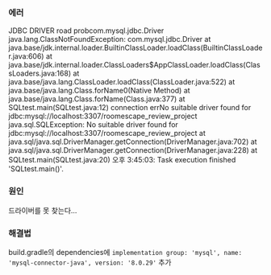 ### 에러

JDBC DRIVER road probcom.mysql.jdbc.Driver
java.lang.ClassNotFoundException: com.mysql.jdbc.Driver
at java.base/jdk.internal.loader.BuiltinClassLoader.loadClass(BuiltinClassLoader.java:606)
at java.base/jdk.internal.loader.ClassLoaders$AppClassLoader.loadClass(ClassLoaders.java:168)
at java.base/java.lang.ClassLoader.loadClass(ClassLoader.java:522)
at java.base/java.lang.Class.forName0(Native Method)
at java.base/java.lang.Class.forName(Class.java:377)
at SQLtest.main(SQLtest.java:12)
connection errNo suitable driver found for jdbc:mysql://localhost:3307/roomescape_review_project
java.sql.SQLException: No suitable driver found for jdbc:mysql://localhost:3307/roomescape_review_project
at java.sql/java.sql.DriverManager.getConnection(DriverManager.java:702)
at java.sql/java.sql.DriverManager.getConnection(DriverManager.java:228)
at SQLtest.main(SQLtest.java:20)
오후 3:45:03: Task execution finished 'SQLtest.main()'.

### 원인

드라이버를 못 찾는다...

### 해결법

build.gradle의 dependencies에 `implementation group: 'mysql', name: 'mysql-connector-java', version: '8.0.29'` 추가
